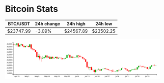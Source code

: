 # Bitcoin Stats

BTC/USDT|24h change|24h high|24h low|
|---|---|---|---|
|$23747.99|-3.09%|$24567.89|$23502.25|

<img src="./chart.svg">
